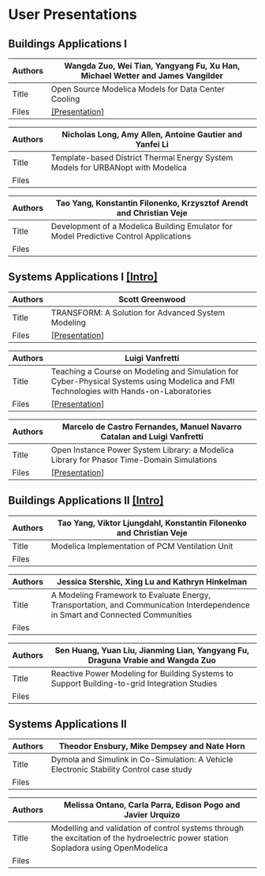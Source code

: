 # User Presentations


## Buildings Applications I

Authors | Wangda Zuo, Wei Tian, Yangyang Fu, Xu Han, Michael Wetter and James Vangilder
--- | ---
Title | Open Source Modelica Models for Data Center Cooling
Files | [[Presentation]](WangdaZuoOpenSource.pdf) 


Authors | Nicholas Long, Amy Allen, Antoine Gautier and Yanfei Li
--- | ---
Title | Template-based District Thermal Energy System Models for URBANopt with Modelica
Files |  


Authors | Tao Yang, Konstantin Filonenko, Krzysztof Arendt and Christian Veje
--- | ---
Title | Development of a Modelica Building Emulator for Model Predictive Control Applications
Files | 

## Systems Applications I [[Intro]](SystemsApplicationsIIntro.pdf)

Authors | Scott Greenwood
--- | ---
Title | TRANSFORM: A Solution for Advanced System Modeling
Files |  [[Presentation]](ScottGreenwoodTRANSFORM.pdf)


Authors | Luigi Vanfretti
--- | ---
Title | Teaching a Course on Modeling and Simulation for Cyber-Physical Systems using Modelica and FMI Technologies with Hands-on-Laboratories
Files | [[Presentation]](LuigiVanfrettiCourse.pdf) 


Authors | Marcelo de Castro Fernandes, Manuel Navarro Catalan and Luigi Vanfretti
--- | ---
Title | Open Instance Power System Library: a Modelica Library for Phasor Time-Domain Simulations
Files | [[Presentation]](MarcelodeCastroOpenIPSL.pdf)


## Buildings Applications II [[Intro]](BuildingApplicationsIIIntro.pdf)

Authors | Tao Yang, Viktor Ljungdahl, Konstantin Filonenko and Christian Veje
--- | ---
Title | Modelica Implementation of PCM Ventilation Unit
Files | 


Authors | Jessica Stershic, Xing Lu and Kathryn Hinkelman
--- | ---
Title | A Modeling Framework to Evaluate Energy, Transportation, and Communication Interdependence in Smart and Connected Communities
Files | 


Authors | Sen Huang, Yuan Liu, Jianming Lian, Yangyang Fu, Draguna Vrabie and Wangda Zuo
--- | ---
Title | Reactive Power Modeling for Building Systems to Support Building-to-grid Integration Studies
Files | 


## Systems Applications II

Authors | Theodor Ensbury, Mike Dempsey and Nate Horn
--- | ---
Title | Dymola and Simulink in Co-Simulation: A Vehicle Electronic Stability Control case study
Files | 


Authors | Melissa Ontano, Carla Parra, Edison Pogo and Javier Urquizo
--- | ---
Title | Modelling and validation of control systems through the excitation of the hydroelectric power station Sopladora using OpenModelica
Files | 
